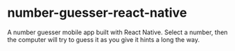 # number-guesser-react-native
A number guesser mobile app built with React Native. Select a number, then the computer will try to guess it as you give it hints a long the way. 
